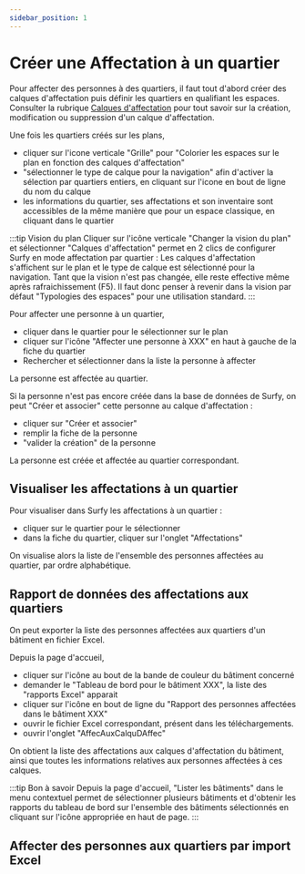 ```yaml
---
sidebar_position: 1
---
```

# Créer une Affectation à un quartier

Pour affecter des personnes à des quartiers, il faut tout d'abord créer des calques d'affectation puis définir les quartiers en qualifiant les espaces. Consulter la rubrique [Calques d'affectation](/docs/tutorials/dimensionTypeToBuilding/create.md) pour tout savoir sur la création, modification ou suppression d'un calque d'affectation.

Une fois les quartiers créés sur les plans,

-   cliquer sur l'icone verticale "Grille" pour "Colorier les espaces sur le plan en fonction des calques d'affectation"
-   "sélectionner le type de calque pour la navigation" afin d'activer la sélection par quartiers entiers, en cliquant sur l'icone en bout de ligne du nom du calque
-   les informations du quartier, ses affectations et son inventaire sont accessibles de la même manière que pour un espace classique, en cliquant dans le quartier

:::tip Vision du plan
Cliquer sur l'icône verticale "Changer la vision du plan" et sélectionner "Calques d'affectation" permet en 2 clics de configurer Surfy en mode affectation par quartier : Les calques d'affectation s'affichent sur le plan et le type de calque est sélectionné pour la navigation. Tant que la vision n'est pas changée, elle reste effective même après rafraichissement (F5). Il faut donc penser à revenir dans la vision par défaut "Typologies des espaces" pour une utilisation standard.
:::

Pour affecter une personne à un quartier, 

-   cliquer dans le quartier pour le sélectionner sur le plan
-   cliquer sur l'icône "Affecter une personne à XXX" en haut à gauche de la fiche du quartier
-   Rechercher et sélectionner dans la liste la personne à affecter

La personne est affectée au quartier.

Si la personne n'est pas encore créée dans la base de données de Surfy, on peut "Créer et associer" cette personne au calque d'affectation :

-   cliquer sur "Créer et associer"
-   remplir la fiche de la personne
-   "valider la création" de la personne

La personne est créée et affectée au quartier correspondant.

## Visualiser les affectations à un quartier

Pour visualiser dans Surfy les affectations à un quartier :
-   cliquer sur le quartier pour le sélectionner
-   dans la fiche du quartier, cliquer sur l'onglet "Affectations"

On visualise alors la liste de l'ensemble des personnes affectées au quartier, par ordre alphabétique.

## Rapport de données des affectations aux quartiers

On peut exporter la liste des personnes affectées aux quartiers d'un bâtiment en fichier Excel.

Depuis la page d'accueil,

-   cliquer sur l'icône au bout de la bande de couleur du bâtiment concerné
-   demander le "Tableau de bord pour le bâtiment XXX", la liste des "rapports Excel" apparait
-   cliquer sur l'icône en bout de ligne du "Rapport des personnes affectées dans le bâtiment XXX"
-   ouvrir le fichier Excel correspondant, présent dans les téléchargements.
-   ouvrir l'onglet "AffecAuxCalquDAffec"

On obtient la liste des affectations aux calques d'affectation du bâtiment, ainsi que toutes les informations relatives aux personnes affectées à ces calques.


:::tip Bon à savoir
Depuis la page d'accueil, "Lister les bâtiments" dans le menu contextuel permet de sélectionner plusieurs bâtiments et d'obtenir les rapports du tableau de bord sur l'ensemble des bâtiments sélectionnés en cliquant sur l'icône appropriée en haut de page.
:::

## Affecter des personnes aux quartiers par import Excel


